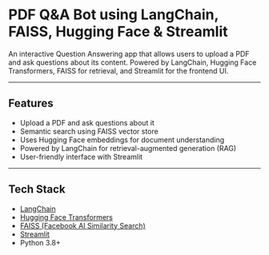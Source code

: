 # PDF Q&A Bot using LangChain, FAISS, Hugging Face & Streamlit

An interactive Question Answering app that allows users to upload a PDF and ask questions about its content. Powered by LangChain, Hugging Face Transformers, FAISS for retrieval, and Streamlit for the frontend UI.

---

##  Features

- Upload a PDF and ask questions about it
- Semantic search using FAISS vector store
- Uses Hugging Face embeddings for document understanding
- Powered by LangChain for retrieval-augmented generation (RAG)
- User-friendly interface with Streamlit

---

##  Tech Stack

- [LangChain](https://python.langchain.com/)
- [Hugging Face Transformers](https://huggingface.co/)
- [FAISS (Facebook AI Similarity Search)](https://github.com/facebookresearch/faiss)
- [Streamlit](https://streamlit.io/)
- Python 3.8+


